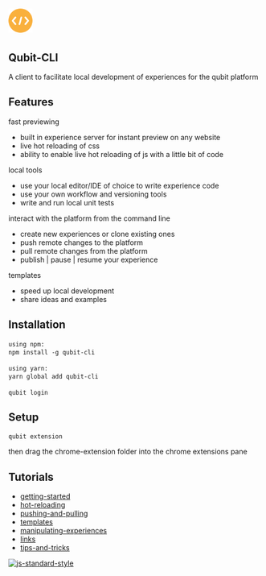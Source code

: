  # ![extension icon](./chrome-extension/icons/on48.png)
## Qubit-CLI

A client to facilitate local development of experiences for the qubit platform

## Features

fast previewing
- built in experience server for instant preview on any website
- live hot reloading of css
- ability to enable live hot reloading of js with a little bit of code

local tools
- use your local editor/IDE of choice to write experience code
- use your own workflow and versioning tools
- write and run local unit tests

interact with the platform from the command line
- create new experiences or clone existing ones
- push remote changes to the platform
- pull remote changes from the platform
- publish | pause | resume your experience

templates
- speed up local development
- share ideas and examples

## Installation

```
using npm:
npm install -g qubit-cli

using yarn:
yarn global add qubit-cli

qubit login
```

## Setup

```
qubit extension
```
then drag the chrome-extension folder into the chrome extensions pane

## Tutorials
- [getting-started](docs/tutorials/getting-started.md)
- [hot-reloading](docs/tutorials/hot-reloading.md)
- [pushing-and-pulling](docs/tutorials/pushing-and-pulling.md)
- [templates](docs/tutorials/templates.md)
- [manipulating-experiences](docs/tutorials/manipulating-experiences.md)
- [links](docs/tutorials/links.md)
- [tips-and-tricks](docs/tutorials/tips-and-tricks.md)

[![js-standard-style](https://img.shields.io/badge/code%20style-standard-brightgreen.svg)](http://standardjs.com/)
